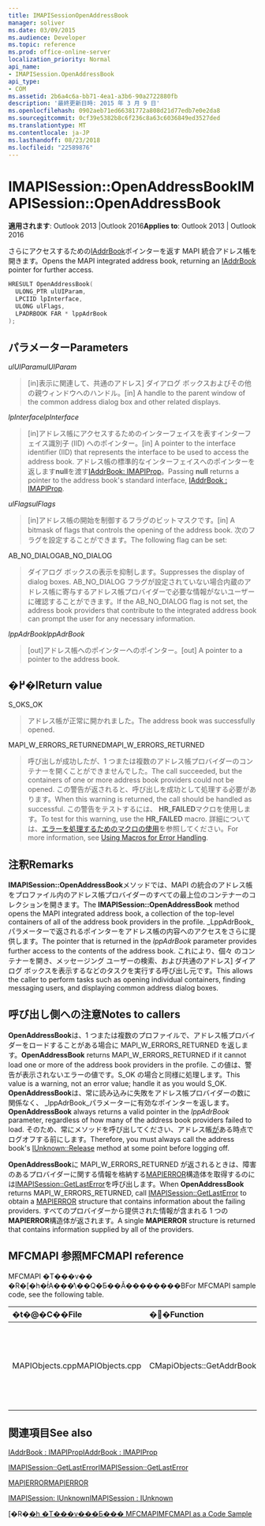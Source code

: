```yaml
---
title: IMAPISessionOpenAddressBook
manager: soliver
ms.date: 03/09/2015
ms.audience: Developer
ms.topic: reference
ms.prod: office-online-server
localization_priority: Normal
api_name:
- IMAPISession.OpenAddressBook
api_type:
- COM
ms.assetid: 2b6a4c6a-bb71-4ea1-a3b6-90a2722880fb
description: '最終更新日時: 2015 年 3 月 9 日'
ms.openlocfilehash: 0902aeb71ed66381772a808d21d77edb7e0e2da8
ms.sourcegitcommit: 0cf39e5382b8c6f236c8a63c6036849ed3527ded
ms.translationtype: MT
ms.contentlocale: ja-JP
ms.lasthandoff: 08/23/2018
ms.locfileid: "22589876"
---
```

# <a name="imapisessionopenaddressbook"></a><span data-ttu-id="364e5-103">IMAPISession::OpenAddressBook</span><span class="sxs-lookup"><span data-stu-id="364e5-103">IMAPISession::OpenAddressBook</span></span>

  
  
<span data-ttu-id="364e5-104">**適用されます**: Outlook 2013 |Outlook 2016</span><span class="sxs-lookup"><span data-stu-id="364e5-104">**Applies to**: Outlook 2013 | Outlook 2016</span></span> 
  
<span data-ttu-id="364e5-105">さらにアクセスするための[IAddrBook](iaddrbookimapiprop.md)ポインターを返す MAPI 統合アドレス帳を開きます。</span><span class="sxs-lookup"><span data-stu-id="364e5-105">Opens the MAPI integrated address book, returning an [IAddrBook](iaddrbookimapiprop.md) pointer for further access.</span></span> 
  
```cpp
HRESULT OpenAddressBook(
  ULONG_PTR ulUIParam,
  LPCIID lpInterface,
  ULONG ulFlags,
  LPADRBOOK FAR * lppAdrBook
);
```

## <a name="parameters"></a><span data-ttu-id="364e5-106">パラメーター</span><span class="sxs-lookup"><span data-stu-id="364e5-106">Parameters</span></span>

 <span data-ttu-id="364e5-107">_ulUIParam_</span><span class="sxs-lookup"><span data-stu-id="364e5-107">_ulUIParam_</span></span>
  
> <span data-ttu-id="364e5-108">[in]表示に関連して、共通のアドレス] ダイアログ ボックスおよびその他の親ウィンドウへのハンドル。</span><span class="sxs-lookup"><span data-stu-id="364e5-108">[in] A handle to the parent window of the common address dialog box and other related displays.</span></span>
    
 <span data-ttu-id="364e5-109">_lpInterface_</span><span class="sxs-lookup"><span data-stu-id="364e5-109">_lpInterface_</span></span>
  
> <span data-ttu-id="364e5-110">[in]アドレス帳にアクセスするためのインターフェイスを表すインターフェイス識別子 (IID) へのポインター。</span><span class="sxs-lookup"><span data-stu-id="364e5-110">[in] A pointer to the interface identifier (IID) that represents the interface to be used to access the address book.</span></span> <span data-ttu-id="364e5-111">アドレス帳の標準的なインターフェイスへのポインターを返します**null**を渡す[IAddrBook: IMAPIProp](iaddrbookimapiprop.md)。</span><span class="sxs-lookup"><span data-stu-id="364e5-111">Passing **null** returns a pointer to the address book's standard interface, [IAddrBook : IMAPIProp](iaddrbookimapiprop.md).</span></span> 
    
 <span data-ttu-id="364e5-112">_ulFlags_</span><span class="sxs-lookup"><span data-stu-id="364e5-112">_ulFlags_</span></span>
  
> <span data-ttu-id="364e5-113">[in]アドレス帳の開始を制御するフラグのビットマスクです。</span><span class="sxs-lookup"><span data-stu-id="364e5-113">[in] A bitmask of flags that controls the opening of the address book.</span></span> <span data-ttu-id="364e5-114">次のフラグを設定することができます。</span><span class="sxs-lookup"><span data-stu-id="364e5-114">The following flag can be set:</span></span>
    
<span data-ttu-id="364e5-115">AB_NO_DIALOG</span><span class="sxs-lookup"><span data-stu-id="364e5-115">AB_NO_DIALOG</span></span> 
  
> <span data-ttu-id="364e5-116">ダイアログ ボックスの表示を抑制します。</span><span class="sxs-lookup"><span data-stu-id="364e5-116">Suppresses the display of dialog boxes.</span></span> <span data-ttu-id="364e5-117">AB_NO_DIALOG フラグが設定されていない場合内蔵のアドレス帳に寄与するアドレス帳プロバイダーで必要な情報がないユーザーに確認することができます。</span><span class="sxs-lookup"><span data-stu-id="364e5-117">If the AB_NO_DIALOG flag is not set, the address book providers that contribute to the integrated address book can prompt the user for any necessary information.</span></span> 
    
 <span data-ttu-id="364e5-118">_lppAdrBook_</span><span class="sxs-lookup"><span data-stu-id="364e5-118">_lppAdrBook_</span></span>
  
> <span data-ttu-id="364e5-119">[out]アドレス帳へのポインターへのポインター。</span><span class="sxs-lookup"><span data-stu-id="364e5-119">[out] A pointer to a pointer to the address book.</span></span>
    
## <a name="return-value"></a><span data-ttu-id="364e5-120">�߂�l</span><span class="sxs-lookup"><span data-stu-id="364e5-120">Return value</span></span>

<span data-ttu-id="364e5-121">S_OK</span><span class="sxs-lookup"><span data-stu-id="364e5-121">S_OK</span></span> 
  
> <span data-ttu-id="364e5-122">アドレス帳が正常に開かれました。</span><span class="sxs-lookup"><span data-stu-id="364e5-122">The address book was successfully opened.</span></span>
    
<span data-ttu-id="364e5-123">MAPI_W_ERRORS_RETURNED</span><span class="sxs-lookup"><span data-stu-id="364e5-123">MAPI_W_ERRORS_RETURNED</span></span> 
  
> <span data-ttu-id="364e5-124">呼び出しが成功したが、1 つまたは複数のアドレス帳プロバイダーのコンテナーを開くことができませんでした。</span><span class="sxs-lookup"><span data-stu-id="364e5-124">The call succeeded, but the containers of one or more address book providers could not be opened.</span></span> <span data-ttu-id="364e5-125">この警告が返されると、呼び出しを成功として処理する必要があります。</span><span class="sxs-lookup"><span data-stu-id="364e5-125">When this warning is returned, the call should be handled as successful.</span></span> <span data-ttu-id="364e5-126">この警告をテストするには、 **HR_FAILED**マクロを使用します。</span><span class="sxs-lookup"><span data-stu-id="364e5-126">To test for this warning, use the **HR_FAILED** macro.</span></span> <span data-ttu-id="364e5-127">詳細については、[エラーを処理するためのマクロの使用](using-macros-for-error-handling.md)を参照してください。</span><span class="sxs-lookup"><span data-stu-id="364e5-127">For more information, see [Using Macros for Error Handling](using-macros-for-error-handling.md).</span></span>
    
## <a name="remarks"></a><span data-ttu-id="364e5-128">注釈</span><span class="sxs-lookup"><span data-stu-id="364e5-128">Remarks</span></span>

<span data-ttu-id="364e5-129">**IMAPISession::OpenAddressBook**メソッドでは、MAPI の統合のアドレス帳をプロファイル内のアドレス帳プロバイダーのすべての最上位のコンテナーのコレクションを開きます。</span><span class="sxs-lookup"><span data-stu-id="364e5-129">The **IMAPISession::OpenAddressBook** method opens the MAPI integrated address book, a collection of the top-level containers of all of the address book providers in the profile.</span></span> <span data-ttu-id="364e5-130">_LppAdrBook_パラメーターで返されるポインターをアドレス帳の内容へのアクセスをさらに提供します。</span><span class="sxs-lookup"><span data-stu-id="364e5-130">The pointer that is returned in the  _lppAdrBook_ parameter provides further access to the contents of the address book.</span></span> <span data-ttu-id="364e5-131">これにより、個々 のコンテナーを開き、メッセージング ユーザーの検索、および共通のアドレス] ダイアログ ボックスを表示するなどのタスクを実行する呼び出し元です。</span><span class="sxs-lookup"><span data-stu-id="364e5-131">This allows the caller to perform tasks such as opening individual containers, finding messaging users, and displaying common address dialog boxes.</span></span> 
  
## <a name="notes-to-callers"></a><span data-ttu-id="364e5-132">呼び出し側への注意</span><span class="sxs-lookup"><span data-stu-id="364e5-132">Notes to callers</span></span>

 <span data-ttu-id="364e5-133">**OpenAddressBook**は、1 つまたは複数のプロファイルで、アドレス帳プロバイダーをロードすることがある場合に MAPI_W_ERRORS_RETURNED を返します。</span><span class="sxs-lookup"><span data-stu-id="364e5-133">**OpenAddressBook** returns MAPI_W_ERRORS_RETURNED if it cannot load one or more of the address book providers in the profile.</span></span> <span data-ttu-id="364e5-134">この値は、警告が表示されないエラーの値です。S_OK の場合と同様に処理します。</span><span class="sxs-lookup"><span data-stu-id="364e5-134">This value is a warning, not an error value; handle it as you would S_OK.</span></span> <span data-ttu-id="364e5-135">**OpenAddressBook**は、常に読み込みに失敗をアドレス帳プロバイダーの数に関係なく、 _lppAdrBook_パラメーターに有効なポインターを返します。</span><span class="sxs-lookup"><span data-stu-id="364e5-135">**OpenAddressBook** always returns a valid pointer in the  _lppAdrBook_ parameter, regardless of how many of the address book providers failed to load.</span></span> <span data-ttu-id="364e5-136">そのため、常にメソッドを呼び出してください、アドレス帳[が](http://msdn.microsoft.com/en-us/library/ms682317%28v=VS.85%29.aspx)ある時点でログオフする前にします。</span><span class="sxs-lookup"><span data-stu-id="364e5-136">Therefore, you must always call the address book's [IUnknown::Release](http://msdn.microsoft.com/en-us/library/ms682317%28v=VS.85%29.aspx) method at some point before logging off.</span></span> 
  
<span data-ttu-id="364e5-137">**OpenAddressBook**に MAPI_W_ERRORS_RETURNED が返されるときは、障害のあるプロバイダーに関する情報を格納する[MAPIERROR](mapierror.md)構造体を取得するのには[IMAPISession::GetLastError](imapisession-getlasterror.md)を呼び出します。</span><span class="sxs-lookup"><span data-stu-id="364e5-137">When **OpenAddressBook** returns MAPI_W_ERRORS_RETURNED, call [IMAPISession::GetLastError](imapisession-getlasterror.md) to obtain a [MAPIERROR](mapierror.md) structure that contains information about the failing providers.</span></span> <span data-ttu-id="364e5-138">すべてのプロバイダーから提供された情報が含まれる 1 つの**MAPIERROR**構造体が返されます。</span><span class="sxs-lookup"><span data-stu-id="364e5-138">A single **MAPIERROR** structure is returned that contains information supplied by all of the providers.</span></span> 
  
## <a name="mfcmapi-reference"></a><span data-ttu-id="364e5-139">MFCMAPI 参照</span><span class="sxs-lookup"><span data-stu-id="364e5-139">MFCMAPI reference</span></span>

<span data-ttu-id="364e5-140">MFCMAPI �T���v�� �R�[�h�ł́A���̕\��Q�Ƃ��Ă��������B</span><span class="sxs-lookup"><span data-stu-id="364e5-140">For MFCMAPI sample code, see the following table.</span></span>
  
|<span data-ttu-id="364e5-141">**�t�@�C��**</span><span class="sxs-lookup"><span data-stu-id="364e5-141">**File**</span></span>|<span data-ttu-id="364e5-142">**�֐�**</span><span class="sxs-lookup"><span data-stu-id="364e5-142">**Function**</span></span>|<span data-ttu-id="364e5-143">**�R�����g**</span><span class="sxs-lookup"><span data-stu-id="364e5-143">**Comment**</span></span>|
|:-----|:-----|:-----|
|<span data-ttu-id="364e5-144">MAPIObjects.cpp</span><span class="sxs-lookup"><span data-stu-id="364e5-144">MAPIObjects.cpp</span></span>  <br/> |<span data-ttu-id="364e5-145">CMapiObjects::GetAddrBook</span><span class="sxs-lookup"><span data-stu-id="364e5-145">CMapiObjects::GetAddrBook</span></span>  <br/> |<span data-ttu-id="364e5-146">MFCMAPI では、 **IMAPISession::OpenAddressBook**メソッドを使用して、内蔵のアドレス帳を取得します。</span><span class="sxs-lookup"><span data-stu-id="364e5-146">MFCMAPI uses the **IMAPISession::OpenAddressBook** method to obtain the integrated address book.</span></span>  <br/> |
   
## <a name="see-also"></a><span data-ttu-id="364e5-147">関連項目</span><span class="sxs-lookup"><span data-stu-id="364e5-147">See also</span></span>



[<span data-ttu-id="364e5-148">IAddrBook : IMAPIProp</span><span class="sxs-lookup"><span data-stu-id="364e5-148">IAddrBook : IMAPIProp</span></span>](iaddrbookimapiprop.md)
  
[<span data-ttu-id="364e5-149">IMAPISession::GetLastError</span><span class="sxs-lookup"><span data-stu-id="364e5-149">IMAPISession::GetLastError</span></span>](imapisession-getlasterror.md)
  
[<span data-ttu-id="364e5-150">MAPIERROR</span><span class="sxs-lookup"><span data-stu-id="364e5-150">MAPIERROR</span></span>](mapierror.md)
  
[<span data-ttu-id="364e5-151">IMAPISession: IUnknown</span><span class="sxs-lookup"><span data-stu-id="364e5-151">IMAPISession : IUnknown</span></span>](imapisessioniunknown.md)


<span data-ttu-id="364e5-152">[�R�[�h �T���v���Ƃ��� MFCMAPI](mfcmapi-as-a-code-sample.md)</span><span class="sxs-lookup"><span data-stu-id="364e5-152">[MFCMAPI as a Code Sample](mfcmapi-as-a-code-sample.md)</span></span>


